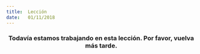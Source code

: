 ```yaml
---
title:  Lección
date:   01/11/2018
---
```


### <center>Todavía estamos trabajando en esta lección. Por favor, vuelva más tarde.</center>